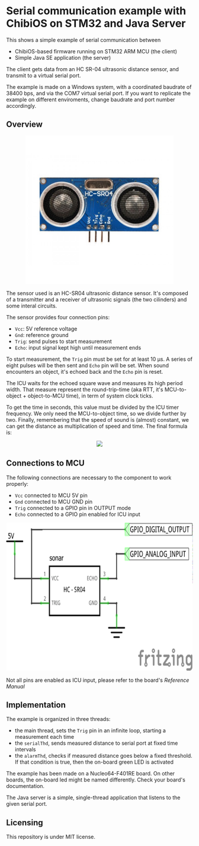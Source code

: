 # Serial communication example with ChibiOS on STM32 and Java Server

This shows a simple example of serial communication between
* ChibiOS-based firmware running on STM32 ARM MCU (the client)
* Simple Java SE application (the server)

The client gets data from an HC SR-04 ultrasonic distance sensor, and transmit to a virtual serial port.

The example is made on a Windows system, with a coordinated baudrate of 38400 bps, and via the COM7 virtual serial port.
If you want to replicate the example on different enviroments, change baudrate and port number accordingly.

## Overview

<p align="center">
    <img src="./component.png" height="400" />
</p>

The sensor used is an HC-SR04 ultrasonic distance sensor.
It's composed of a transmitter and a receiver of ultrasonic signals (the two cilinders) and some interal circuits.

The sensor provides four connection pins:
* `Vcc`: 5V reference voltage
* `Gnd`: reference ground
* `Trig`: send pulses to start measurement
* `Echo`: input signal kept high until measurement ends

To start measurement, the `Trig` pin must be set for at least 10 μs. A series of eight pulses will be then sent and `Echo` pin will be set.
When sound encounters an object, it's echoed back and the `Echo` pin is reset.

The ICU waits for the echoed square wave and measures its high period width. That measure represent the round-trip-time (aka RTT, it's MCU-to-object + object-to-MCU time), in term of system clock ticks.

To get the time in seconds, this value must be divided by the ICU timer frequency. We only need the MCU-to-object time, so we divide further by two. Finally, remembering that the speed of sound is (almost) constant, we can get the distance as multiplication of speed and time. The final formula is:

<p align="center">
    <img src="https://render.githubusercontent.com/render/math?math=d=\frac{v_{sound}\cdot{t_{ticks}}}{2f_{timer}}" height="45" />
</p>

## Connections to MCU

The following connections are necessary to the component to work properly:
* `Vcc` connected to MCU 5V pin
* `Gnd` connected to MCU GND pin
* `Trig` connected to a GPIO pin in OUTPUT mode
* `Echo` connected to a GPIO pin enabled for ICU input

<p align="center">
    <img src="./schematic.png" height="400" />
</p>

Not all pins are enabled as ICU input, please refer to the board's *Reference Manual*

## Implementation

The example is organized in three threads:
* the main thread, sets the `Trig` pin in an infinite loop, starting a measurement each time
* the `serialThd`, sends measured distance to serial port at fixed time intervals
* the `alarmThd`, checks if measured distance goes below a fixed threshold. If that condition is true, then the on-board green LED is activated

The example has been made on a Nucleo64-F401RE board. On other boards, the on-board led might be named differently. Check your board's documentation.

The Java server is a simple, single-thread application that listens to the given serial port.

## Licensing

This repository is under MIT license. 
